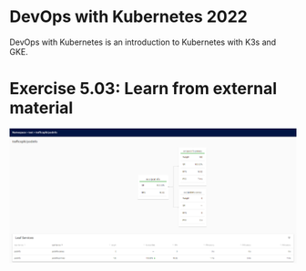 # DevOps with Kubernetes 2022
DevOps with Kubernetes is an introduction to Kubernetes with K3s and GKE.

# Exercise 5.03: Learn from external material

![trafficsplit](trafficsplit.png)